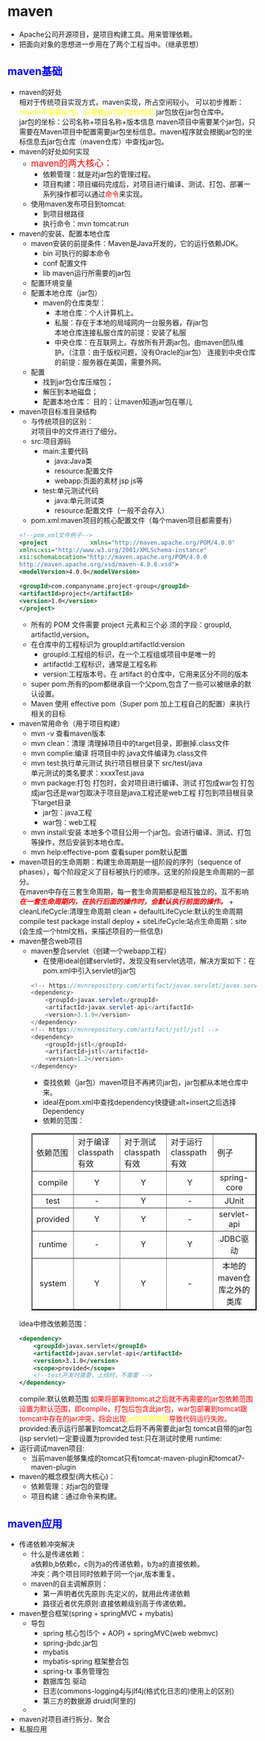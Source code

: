 # maven
+ Apache公司开源项目，是项目构建工具。用来管理依赖。
+ 把面向对象的思想进一步用在了两个工程当中。（继承思想）
## <font color="blue">maven基础</font>
+ maven的好处  
相对于传统项目实现方式，maven实现，所占空间较小。
可以初步推断：<font color="yellow">maven不需要jar包，只需要jar包的坐标信息</font>
jar包放在jar包仓库中。  
jar包的坐标：公司名称+项目名称+版本信息
maven项目中需要某个jar包，只需要在Maven项目中配置需要jar包坐标信息。maven程序就会根据jar包的坐标信息去jar包仓库（maven仓库）中查找jar包。
+ maven的好处如何实现   
    + <font color="red" size="4">maven的两大核心：</font>
        + 依赖管理：就是对jar包的管理过程。
        + 项目构建：项目编码完成后，对项目进行编译、测试、打包、部署一系列操作都可以通过<font color="red">命令</font>来实现。
    + 使用maven发布项目到tomcat:
        + 到项目根路径
        + 执行命令：mvn tomcat:run
+ maven的安装、配置本地仓库
    + maven安装的前提条件：Maven是Java开发的，它的运行依赖JDK。
        + bin 可执行的脚本命令
        + conf 配置文件
        + lib maven运行所需要的jar包
    + 配置环境变量
    + 配置本地仓库（jar包）
        + maven的仓库类型：
            + 本地仓库：个人计算机上。
            + 私服：存在于本地的局域网内一台服务器，存jar包  
            本地仓库连接私服仓库的前提：安装了私服
            + 中央仓库：在互联网上。存放所有开源jar包。由maven团队维护。（注意：由于版权问题，没有Oracle的jar包）
            连接到中央仓库的前提：服务器在美国，需要外网。
    + 配置
        + 找到jar包仓库压缩包；
        + 解压到本地磁盘；
        + 配置本地仓库： 
         目的：让maven知道jar包在哪儿
+ maven项目标准目录结构
    + 与传统项目的区别：  
    对项目中的文件进行了细分。
    + src:项目源码
        + main:主要代码
            + java:Java类
            + resource:配置文件
            + webapp:页面的素材 jsp js等
        + test:单元测试代码
            + java:单元测试类
            + resource:配置文件（一般不会存入）
    + pom.xml:maven项目的核心配置文件（每个maven项目都需要有）
    ```xml
    <!--pom.xml文件例子-->
    <project            xmlns="http://maven.apache.org/POM/4.0.0"
    xmlns:xsi="http://www.w3.org/2001/XMLSchema-instance"
    xsi:schemaLocation="http://maven.apache.org/POM/4.0.0
    http://maven.apache.org/xsd/maven-4.0.0.xsd">
    <modelVersion>4.0.0</modelVersion>

    <groupId>com.companyname.project-group</groupId>
    <artifactId>project</artifactId>
    <version>1.0</version>
    </project>
    ```
    + 所有的 POM 文件需要 project 元素和三个必  须的字段：groupId, artifactId,version。
    + 在仓库中的工程标识为 groupId:artifactId:version
        + groupId:工程组的标识，在一个工程组或项目中是唯一的
        + artifactId:工程标识，通常是工程名称
        + version:工程版本号。在 artifact 的仓库中，它用来区分不同的版本
    + super pom:所有的pom都继承自一个父pom,包含了一些可以被继承的默认设置。
    + Maven 使用 effective pom（Super pom 加上工程自己的配置）来执行相关的目标
+ maven常用命令（用于项目构建）
    + mvn -v 查看maven版本
    + mvn clean：清理 清理掉项目中的target目录，即删掉.class文件
    + mvn complie:编译 将项目中的.java文件编译为.class文件
    + mvn test:执行单元测试 执行项目根目录下 src/test/java   
    单元测试的类名要求：xxxxTest.java
    + mvn package:打包  打包时，会对项目进行编译、测试 打包成war包 打包成jar包还是war包取决于项目是java工程还是web工程 打包到项目根目录下target目录
        + jar包：java工程
        + war包：web工程
    + mvn install:安装 本地多个项目公用一个jar包。会进行编译、测试、打包等操作，然后安装到本地仓库。
    + mvn help:effective-pom 查看super pom默认配置
+ maven项目的生命周期：构建生命周期是一组阶段的序列（sequence of phases），每个阶段定义了目标被执行的顺序。这里的阶段是生命周期的一部分。  
    在maven中存在三套生命周期，每一套生命周期都是相互独立的，互不影响
    <font color="red"><b><i>在一套生命周期内，在执行后面的操作时，会默认执行前面的操作。</b></i></font>
        + cleanLifeCycle:清理生命周期 clean
        + defaultLifeCycle:默认的生命周期 compile test package install deploy
        + siteLifeCycle:站点生命周期：site (会生成一个html文档，来描述项目的一些信息)
+ maven整合web项目
    + maven整合servlet（创建一个webapp工程）
        + 在使用ideal创建servlet时，发现没有servlet选项，解决方案如下：在pom.xml中引入servlet的jar包
        ```java
        <!-- https://mvnrepository.com/artifact/javax.servlet/javax.servlet-api -->  
        <dependency>  
            <groupId>javax.servlet</groupId>  
            <artifactId>javax.servlet-api</artifactId>  
            <version>3.1.0</version>  
        </dependency>  
        <!-- https://mvnrepository.com/artifact/jstl/jstl -->  
        <dependency>  
            <groupId>jstl</groupId>  
            <artifactId>jstl</artifactId>  
            <version>1.2</version>  
        </dependency> 
        ```
        + 查找依赖（jar包）maven项目不再拷贝jar包，jar包都从本地仓库中来。
        + ideal在pom.xml中查找dependency快捷键:alt+insert之后选择Dependency
        + 依赖的范围：
        <table border="2" align="center">
           <tr>
            <td>依赖范围</td>
            <td>对于编译classpath有效</td>
            <td>对于测试classpath有效</td>
            <td>对于运行classpath有效</td>
            <td>例子</td>
           </tr>
           <tr>
            <td align="center">compile</td>
            <td align="center">Y</td>
            <td align="center">Y</td>
            <td align="center">Y</td>
            <td align="center">spring-core</td>
           </tr>
            <tr>
            <td align="center">test</td>
            <td align="center">-</td>
            <td align="center">Y</td>
            <td align="center">-</td>
            <td align="center">JUnit</td>
           </tr> <tr>
            <td align="center">provided</td>
            <td align="center">Y</td>
            <td align="center">Y</td>
            <td align="center">-</td>
            <td align="center">servlet-api</td>
           </tr> <tr>
            <td align="center">runtime</td>
            <td align="center">-</td>
            <td align="center">Y</td>
            <td align="center">Y</td>
            <td align="center">JDBC驱动</td>
           </tr> 
           <tr>
            <td align="center">system</td>
            <td align="center">Y</td>
            <td align="center">Y</td>
            <td align="center">-</td>
            <td align="center">本地的maven仓库之外的类库</td>
           </tr>
        </table>
    idea中修改依赖范围：
    ```xml
    <dependency>
        <groupId>javax.servlet</groupId>
        <artifactId>javax.servlet-api</artifactId>
        <version>3.1.0</version>
        <scope>provided</scope>
        <!--test开发时需要，上线时，不需要 -->
    </dependency>
    ```
    compile:默认依赖范围
    <font color="red">如果将部署到tomcat之后就不再需要的jar包依赖范围设置为默认范围，即compile，打包后包含此jar包，war包部署到tomcat跟tomcat中存在的jar冲突，将会出现<font color="yellow">jar包冲突错误</font>导致代码运行失败。</font><br/>
    provided:表示运行部署到tomcat之后将不再需要此jar包 tomcat自带的jar包(jsp servlet)一定要设置为provided
    test:只在测试时使用
    runtime:
+ 运行调试maven项目:
    + 当前maven能够集成的tomcat只有tomcat-maven-plugin和tomcat7-maven-plugin
+ maven的概念模型(两大核心)：
    + 依赖管理：对jar包的管理
    + 项目构建：通过命令来构建。
## <font color="blue">maven应用</font> 
+ 传递依赖冲突解决
    + 什么是传递依赖：  
    a依赖b,b依赖c，c则为a的传递依赖，b为a的直接依赖。  
    冲突：两个项目同时依赖于同一个jar,版本重复。
    + maven的自主调解原则：
        + 第一声明者优先原则:先定义的，就用此传递依赖
        + 路径近者优先原则:直接依赖级别高于传递依赖。
+ maven整合框架(spring + springMVC + mybatis)
    + 导包 
        + spring 核心包(5个 + AOP) + springMVC(web webmvc) 
        + spring-jbdc.jar包
        + mybatis
        + mybatis-spring 框架整合包
        + spring-tx 事务管理包
        + 数据库包 驱动
        + 日志(commons-logging4j与jlf4j(格式化日志的)使用上的区别)
        + 第三方的数据源 druid(阿里的)
    + 
+ maven对项目进行拆分、聚合
+ 私服应用

